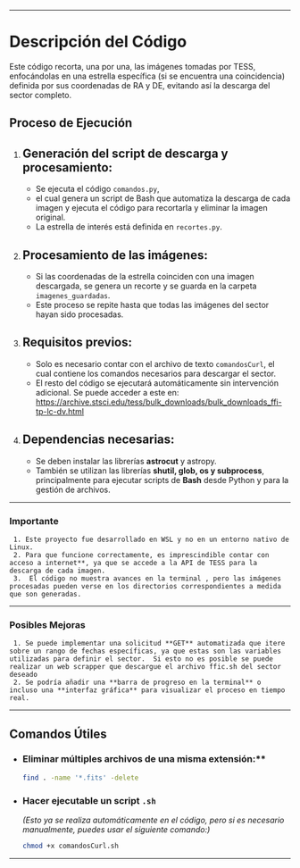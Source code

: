 

---

 <h1>Descripción del Código</h1>
Este código recorta, una por una, las imágenes tomadas por TESS, enfocándolas en una estrella específica (si se encuentra una coincidencia) definida por sus coordenadas de  RA y  DE, evitando así la descarga del sector completo.

<h2>Proceso de Ejecución</h2>
  
  1. ## Generación del script de descarga y procesamiento:
     - Se ejecuta el código `comandos.py`,
     -  el cual genera un script de Bash que automatiza la descarga de cada imagen y ejecuta el código para recortarla y eliminar la imagen original.  
     - La estrella de interés está definida en `recortes.py`.  

  2. ## Procesamiento de las imágenes:
     - Si las coordenadas de la estrella coinciden con una imagen descargada, se genera un recorte y se guarda en la carpeta `imagenes_guardadas`.  
     - Este proceso se repite hasta que todas las imágenes del sector hayan sido procesadas.  

 3. ## Requisitos previos:
     - Solo es necesario contar con el archivo de texto `comandosCurl`, el cual contiene los comandos necesarios para descargar el sector.  
     - El resto del código se ejecutará automáticamente sin intervención adicional.  Se puede acceder a este en: https://archive.stsci.edu/tess/bulk_downloads/bulk_downloads_ffi-tp-lc-dv.html

 4. ## Dependencias necesarias:
     - Se deben instalar las librerías **astrocut** y astropy.  
     - También se utilizan las librerías **shutil, glob, os y subprocess**, principalmente para ejecutar scripts de **Bash** desde Python y para la gestión de archivos.  

---

### **Importante**
     1. Este proyecto fue desarrollado en WSL y no en un entorno nativo de Linux.  
     2. Para que funcione correctamente, es imprescindible contar con acceso a internet**, ya que se accede a la API de TESS para la descarga de cada imagen.  
     3.  El código no muestra avances en la terminal , pero las imágenes procesadas pueden verse en los directorios correspondientes a medida que son generadas.  

---

### **Posibles Mejoras**
     1. Se puede implementar una solicitud **GET** automatizada que itere sobre un rango de fechas específicas, ya que estas son las variables utilizadas para definir el sector.  Si esto no es posible se puede  realizar un web scrapper que descargue el archivo ffic.sh del sector deseado
     2. Se podría añadir una **barra de progreso en la terminal** o incluso una **interfaz gráfica** para visualizar el proceso en tiempo real.  

---

## Comandos Útiles
- ### Eliminar múltiples archivos de una misma extensión:**
  ```bash
  find . -name '*.fits' -delete
  ```
- ### Hacer ejecutable un script `.sh` 
  *(Esto ya se realiza automáticamente en el código, pero si es necesario manualmente, puedes usar el siguiente comando:)*  
  ```bash
  chmod +x comandosCurl.sh
  ```

---


